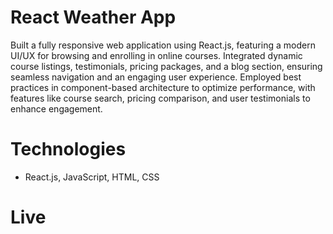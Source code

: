 # React Weather App
Built a fully responsive web application using React.js, featuring a modern UI/UX for browsing and enrolling in online courses. Integrated dynamic course listings, testimonials, pricing packages, and a blog section, ensuring seamless navigation and an engaging user experience. Employed best practices in component-based architecture to optimize performance, with features like course search, pricing comparison, and user testimonials to enhance engagement.

# Technologies 
- React.js, JavaScript, HTML, CSS

# Live 
